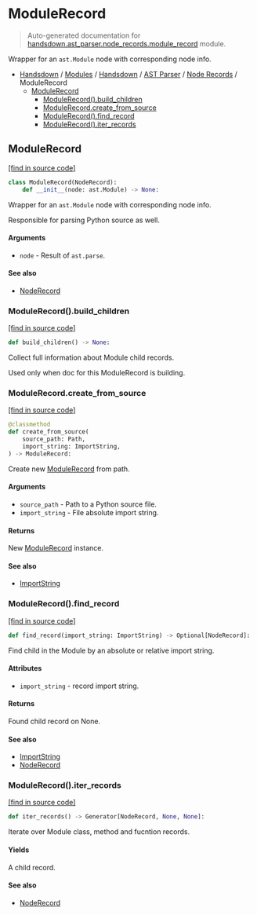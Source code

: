# ModuleRecord

> Auto-generated documentation for [handsdown.ast_parser.node_records.module_record](https://github.com/vemel/handsdown/blob/master/handsdown/ast_parser/node_records/module_record.py) module.

Wrapper for an `ast.Module` node with corresponding node info.

- [Handsdown](../../../README.md#-handsdown---python-documentation-generator) / [Modules](../../../MODULES.md#modules) / [Handsdown](../../index.md#handsdown) / [AST Parser](../index.md#ast-parser) / [Node Records](index.md#node-records) / ModuleRecord
    - [ModuleRecord](#modulerecord)
        - [ModuleRecord().build_children](#modulerecordbuild_children)
        - [ModuleRecord.create_from_source](#modulerecordcreate_from_source)
        - [ModuleRecord().find_record](#modulerecordfind_record)
        - [ModuleRecord().iter_records](#modulerecorditer_records)

## ModuleRecord

[[find in source code]](https://github.com/vemel/handsdown/blob/master/handsdown/ast_parser/node_records/module_record.py#L20)

```python
class ModuleRecord(NodeRecord):
    def __init__(node: ast.Module) -> None:
```

Wrapper for an `ast.Module` node with corresponding node info.

Responsible for parsing Python source as well.

#### Arguments

- `node` - Result of `ast.parse`.

#### See also

- [NodeRecord](node_record.md#noderecord)

### ModuleRecord().build_children

[[find in source code]](https://github.com/vemel/handsdown/blob/master/handsdown/ast_parser/node_records/module_record.py#L154)

```python
def build_children() -> None:
```

Collect full information about Module child records.

Used only when doc for this ModuleRecord is building.

### ModuleRecord.create_from_source

[[find in source code]](https://github.com/vemel/handsdown/blob/master/handsdown/ast_parser/node_records/module_record.py#L45)

```python
@classmethod
def create_from_source(
    source_path: Path,
    import_string: ImportString,
) -> ModuleRecord:
```

Create new [ModuleRecord](#modulerecord) from path.

#### Arguments

- `source_path` - Path to a Python source file.
- `import_string` - File absolute import string.

#### Returns

New [ModuleRecord](#modulerecord) instance.

#### See also

- [ImportString](../../utils/import_string.md#importstring)

### ModuleRecord().find_record

[[find in source code]](https://github.com/vemel/handsdown/blob/master/handsdown/ast_parser/node_records/module_record.py#L69)

```python
def find_record(import_string: ImportString) -> Optional[NodeRecord]:
```

Find child in the Module by an absolute or relative import string.

#### Attributes

- `import_string` - record import string.

#### Returns

Found child record on None.

#### See also

- [ImportString](../../utils/import_string.md#importstring)
- [NodeRecord](node_record.md#noderecord)

### ModuleRecord().iter_records

[[find in source code]](https://github.com/vemel/handsdown/blob/master/handsdown/ast_parser/node_records/module_record.py#L89)

```python
def iter_records() -> Generator[NodeRecord, None, None]:
```

Iterate over Module class, method and fucntion records.

#### Yields

A child record.

#### See also

- [NodeRecord](node_record.md#noderecord)
